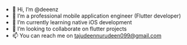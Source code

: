 - 👋 Hi, I’m @deeenz
- 👀 I’m a professional mobile application engineer (Flutter developer)
- 🌱 I’m currently learning native iOS development
- 💞️ I’m looking to collaborate on flutter projects
- 📫 You can reach me on tajudeennurudeen099@gmail.com

<!---
deeenz/deeenz is a ✨ special ✨ repository because its `README.md` (this file) appears on your GitHub profile.
You can click the Preview link to take a look at your changes.
--->
